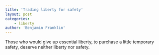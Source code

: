 ```yaml
---
title: 'Trading liberty for safety'
layout: post
categories:
    - liberty
author: 'Benjamin Franklin'
---
```


Those who would give up essential liberty, to purchase a little temporary safety, deserve neither liberty nor safety.